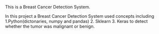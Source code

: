 
This is a Breast Cancer Detection System.

In this project a Breast Cancer Detection System used concepts including 
1.Python(dictonaries, numpy and pandas)
2. Sklearn 
3. Keras 
to detect whether the tumor was malignant or benign.
